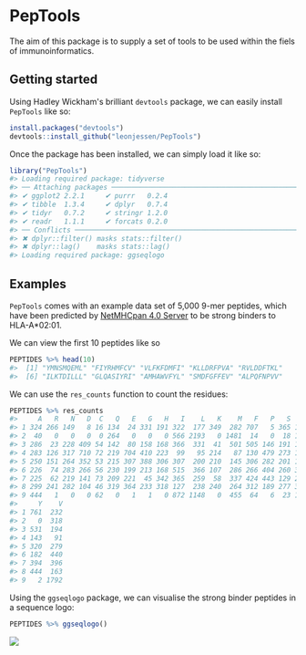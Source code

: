 <!-- README.md is generated from README.Rmd. Please edit that file -->
PepTools
========

The aim of this package is to supply a set of tools to be used within the fiels of immunoinformatics.

Getting started
---------------

Using Hadley Wickham's brilliant `devtools` package, we can easily install `PepTools` like so:

``` r
install.packages("devtools")
devtools::install_github("leonjessen/PepTools")
```

Once the package has been installed, we can simply load it like so:

``` r
library("PepTools")
#> Loading required package: tidyverse
#> ── Attaching packages ──────────────────────────────────────────────────────────── tidyverse 1.2.1 ──
#> ✔ ggplot2 2.2.1     ✔ purrr   0.2.4
#> ✔ tibble  1.3.4     ✔ dplyr   0.7.4
#> ✔ tidyr   0.7.2     ✔ stringr 1.2.0
#> ✔ readr   1.1.1     ✔ forcats 0.2.0
#> ── Conflicts ─────────────────────────────────────────────────────────────── tidyverse_conflicts() ──
#> ✖ dplyr::filter() masks stats::filter()
#> ✖ dplyr::lag()    masks stats::lag()
#> Loading required package: ggseqlogo
```

Examples
--------

`PepTools` comes with an example data set of 5,000 9-mer peptides, which have been predicted by [NetMHCpan 4.0 Server](http://www.cbs.dtu.dk/services/NetMHCpan-4.0/) to be strong binders to HLA-A\*02:01.

We can view the first 10 peptides like so

``` r
PEPTIDES %>% head(10)
#>  [1] "YMNSMQEML" "FIYRHMFCV" "VLFKFDMFI" "KLLDRFPVA" "RVLDDFTKL"
#>  [6] "ILKTDILLL" "GLQASIYRI" "AMHAWVFYL" "SMDFGFFEV" "ALPQFNPVV"
```

We can use the `res_counts` function to count the residues:

``` r
PEPTIDES %>% res_counts
#>     A   R   N   D  C   Q   E   G   H   I    L   K    M   F   P   S   T   W
#> 1 324 266 149   8 16 134  24 331 191 322  177 349  282 707   5 365 189 168
#> 2  40   0   0   0  0 264   0   0   0 566 2193   0 1481  14   0  18 106   0
#> 3 286  23 228 409 54 142  80 158 168 366  331  41  501 505 146 191 113 533
#> 4 283 126 317 710 72 219 704 410 223  99   95 214   87 130 479 273 197 128
#> 5 250 151 264 352 53 215 307 388 306 307  200 210  145 306 282 201 180 284
#> 6 226  74 283 266 56 230 199 213 168 515  366 107  286 266 404 260 338 121
#> 7 225  62 219 141 73 209 221  45 342 365  259  58  337 424 443 129 238 420
#> 8 299 241 282 104 46 319 364 233 318 127  238 240  264 312 189 277 379 161
#> 9 444   1   0   0 62   0   1   1   0 872 1148   0  455  64   6  23 127   2
#>     Y    V
#> 1 761  232
#> 2   0  318
#> 3 531  194
#> 4 143   91
#> 5 320  279
#> 6 182  440
#> 7 394  396
#> 8 444  163
#> 9   2 1792
```

Using the `ggseqlogo` package, we can visualise the strong binder peptides in a sequence logo:

``` r
PEPTIDES %>% ggseqlogo()
```

![](README-peps_logo-1.png)
